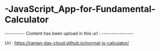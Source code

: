 # -JavaScript_App-for-Fundamental-Calculator

---------- Content has been upload in this url : ----------------

Url : https://ranjan-das-cloud.github.io/normal-js-calculator/
